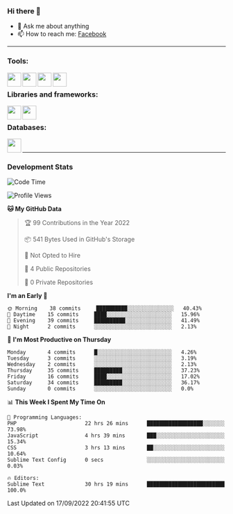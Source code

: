 ### Hi there 👋

<!-- - 🔭 I’m currently working on [huyviet] -->
- 💬 Ask me about anything
- 📫 How to reach me: [Facebook]
<!-- - ⚡ Fun fact: abc -->

---

### Tools:
<img align='left' height="32" width="32" src="https://cdn.jsdelivr.net/npm/simple-icons@4.8.0/icons/phpstorm.svg" />
<img align='left' height="32" width="32" src="https://cdn.jsdelivr.net/npm/simple-icons@4.8.0/icons/sublimetext.svg" />
<img align='left' height="32" width="32" src="https://cdn.jsdelivr.net/npm/simple-icons@4.8.0/icons/laragon.svg" />
<img align='left' height="32" width="32" src="https://cdn.jsdelivr.net/npm/simple-icons@4.8.0/icons/xampp.svg" />
<br>

### Libraries and frameworks:
<img align='left' height="32" width="32" src="https://cdn.jsdelivr.net/npm/simple-icons@4.8.0/icons/laravel.svg" />
<img align='left' height="32" width="32" src="https://cdn.jsdelivr.net/npm/simple-icons@4.8.0/icons/jquery.svg" />
<br>

### Databases:
<img align='left' height="32" width="32" src="https://cdn.jsdelivr.net/npm/simple-icons@4.8.0/icons/mysql.svg" />
<br>

---
### Development Stats
<!--START_SECTION:waka-->
![Code Time](http://img.shields.io/badge/Code%20Time-103%20hrs%2032%20mins-blue)

![Profile Views](http://img.shields.io/badge/Profile%20Views-4-blue)

**🐱 My GitHub Data** 

> 🏆 99 Contributions in the Year 2022
 > 
> 📦 541 Bytes Used in GitHub's Storage 
 > 
> 🚫 Not Opted to Hire
 > 
> 📜 4 Public Repositories 
 > 
> 🔑 0 Private Repositories  
 > 
**I'm an Early 🐤** 

```text
🌞 Morning    38 commits     ██████████░░░░░░░░░░░░░░░   40.43% 
🌆 Daytime    15 commits     ████░░░░░░░░░░░░░░░░░░░░░   15.96% 
🌃 Evening    39 commits     ██████████░░░░░░░░░░░░░░░   41.49% 
🌙 Night      2 commits      ░░░░░░░░░░░░░░░░░░░░░░░░░   2.13%

```
📅 **I'm Most Productive on Thursday** 

```text
Monday       4 commits      █░░░░░░░░░░░░░░░░░░░░░░░░   4.26% 
Tuesday      3 commits      ░░░░░░░░░░░░░░░░░░░░░░░░░   3.19% 
Wednesday    2 commits      ░░░░░░░░░░░░░░░░░░░░░░░░░   2.13% 
Thursday     35 commits     █████████░░░░░░░░░░░░░░░░   37.23% 
Friday       16 commits     ████░░░░░░░░░░░░░░░░░░░░░   17.02% 
Saturday     34 commits     █████████░░░░░░░░░░░░░░░░   36.17% 
Sunday       0 commits      ░░░░░░░░░░░░░░░░░░░░░░░░░   0.0%

```


📊 **This Week I Spent My Time On** 

```text
💬 Programming Languages: 
PHP                      22 hrs 26 mins      ██████████████████░░░░░░░   73.98% 
JavaScript               4 hrs 39 mins       ███░░░░░░░░░░░░░░░░░░░░░░   15.34% 
CSS                      3 hrs 13 mins       ██░░░░░░░░░░░░░░░░░░░░░░░   10.64% 
Sublime Text Config      0 secs              ░░░░░░░░░░░░░░░░░░░░░░░░░   0.03%

🔥 Editors: 
Sublime Text             30 hrs 19 mins      █████████████████████████   100.0%

```


 Last Updated on 17/09/2022 20:41:55 UTC
<!--END_SECTION:waka-->

[huyviet]: https://huyviet.vn/
[Facebook]: https://www.facebook.com/profile.php?id=100075294702642
